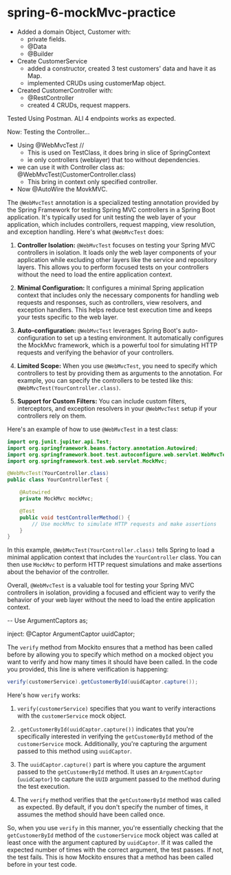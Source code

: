 # spring-6-mockMvc-practice

- Added a domain Object, Customer with:
  - private fields.
  - @Data
  - @Builder
- Create CustomerService
  - added a constructor, created 3 test customers' data and have it as Map.
  - implemented CRUDs using customerMap object.
- Created CustomerController with:
  - @RestController
  - created 4 CRUDs, request mappers.

Tested Using Postman. ALl 4 endpoints works as expected.

Now: Testing the Controller...
- Using @WebMvcTest // 
  - This is used on TestClass, it does bring in slice of SpringContext 
  - ie only controllers (weblayer) that too without dependencies.
- we can use it with Controller class as: @WebMvcTest(CustomerController.class)
  - This bring in context only specified controller.
- Now @AutoWire the MovkMVC.


The `@WebMvcTest` annotation is a specialized testing annotation provided by the Spring Framework for testing Spring MVC controllers in a Spring Boot application. It's typically used for unit testing the web layer of your application, which includes controllers, request mapping, view resolution, and exception handling. Here's what `@WebMvcTest` does:

1. **Controller Isolation:** `@WebMvcTest` focuses on testing your Spring MVC controllers in isolation. It loads only the web layer components of your application while excluding other layers like the service and repository layers. This allows you to perform focused tests on your controllers without the need to load the entire application context.

2. **Minimal Configuration:** It configures a minimal Spring application context that includes only the necessary components for handling web requests and responses, such as controllers, view resolvers, and exception handlers. This helps reduce test execution time and keeps your tests specific to the web layer.

3. **Auto-configuration:** `@WebMvcTest` leverages Spring Boot's auto-configuration to set up a testing environment. It automatically configures the MockMvc framework, which is a powerful tool for simulating HTTP requests and verifying the behavior of your controllers.

4. **Limited Scope:** When you use `@WebMvcTest`, you need to specify which controllers to test by providing them as arguments to the annotation. For example, you can specify the controllers to be tested like this: `@WebMvcTest(YourController.class)`.

5. **Support for Custom Filters:** You can include custom filters, interceptors, and exception resolvers in your `@WebMvcTest` setup if your controllers rely on them.

Here's an example of how to use `@WebMvcTest` in a test class:

```java
import org.junit.jupiter.api.Test;
import org.springframework.beans.factory.annotation.Autowired;
import org.springframework.boot.test.autoconfigure.web.servlet.WebMvcTest;
import org.springframework.test.web.servlet.MockMvc;

@WebMvcTest(YourController.class)
public class YourControllerTest {

    @Autowired
    private MockMvc mockMvc;

    @Test
    public void testControllerMethod() {
        // Use mockMvc to simulate HTTP requests and make assertions
    }
}
```

In this example, `@WebMvcTest(YourController.class)` tells Spring to load a minimal application context that includes the `YourController` class. You can then use `MockMvc` to perform HTTP request simulations and make assertions about the behavior of the controller.

Overall, `@WebMvcTest` is a valuable tool for testing your Spring MVC controllers in isolation, providing a focused and efficient way to verify the behavior of your web layer without the need to load the entire application context.



--
Use ArgumentCaptors as;

inject:
  @Captor
  ArgumentCaptor<UUID> uuidCaptor;

The `verify` method from Mockito ensures that a method has been called before by allowing you to specify which method on a mocked object you want to verify and how many times it should have been called. In the code you provided, this line is where verification is happening:

```java
verify(customerService).getCustomerById(uuidCaptor.capture());
```

Here's how `verify` works:

1. `verify(customerService)` specifies that you want to verify interactions with the `customerService` mock object.

2. `.getCustomerById(uuidCaptor.capture())` indicates that you're specifically interested in verifying the `getCustomerById` method of the `customerService` mock. Additionally, you're capturing the argument passed to this method using `uuidCaptor`.

3. The `uuidCaptor.capture()` part is where you capture the argument passed to the `getCustomerById` method. It uses an `ArgumentCaptor` (`uuidCaptor`) to capture the `UUID` argument passed to the method during the test execution.

4. The `verify` method verifies that the `getCustomerById` method was called as expected. By default, if you don't specify the number of times, it assumes the method should have been called once.

So, when you use `verify` in this manner, you're essentially checking that the `getCustomerById` method of the `customerService` mock object was called at least once with the argument captured by `uuidCaptor`. If it was called the expected number of times with the correct argument, the test passes. If not, the test fails. This is how Mockito ensures that a method has been called before in your test code.